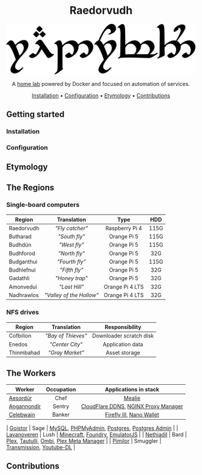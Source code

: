 <div align="center">

# Raedorvudh

<img src="resources/images/raedorvudh.svg" alt="Raedorvudh written in Tengwar" style="max-width:100%;">

A [home lab](https://www.seeedstudio.com/blog/2020/12/22/what-is-a-home-lab-getting-started-and-recommendations/) powered by Docker and focused on automation of services.

[Installation](#installation) •
[Configuration](#configuration) •
[Etymology](#etymology) •
[Contributions](#contributions)

</div>

## Getting started

### Installation

### Configuration

## Etymology

## The Regions

### Single-board computers

| Region     |       Translation        |      Type       | HDD  |
| ---------- | :----------------------: | :-------------: | :--: |
| Raedorvudh |     _"Fly catcher"_      | Raspberry Pi 4  | 115G |
| Butharad   |      _"South fly"_       |   Orange Pi 5   | 115G |
| Budhdún    |       _"West fly"_       |   Orange Pi 5   | 115G |
| Budhforod  |      _"North fly"_       |   Orange Pi 5   | 32G  |
| Budganthui |      _"Fourth fly"_      |   Orange Pi 5   | 115G |
| Budhlefnui |      _"Fifth fly"_       |   Orange Pi 5   | 32G  |
| Gadathli   |      _"Honey trap"_      |   Orange Pi 5   | 32G  |
| Amonvedui  |      _"Last Hill"_       | Orange Pi 4 LTS | 32G  |
| Nadhrawlos | _"Valley of the Hollow"_ | Orange Pi 4 LTS | 32G  |

### NFS drives

| Region     |    Translation     |     Responsibility      |
| ---------- | :----------------: | :---------------------: |
| Cofbilion  | _"Bay of Thieves"_ | Downloader scratch disk |
| Enedos     |  _"Center City"_   |    Application data     |
| Thinmbahad |  _"Gray Market"_   |      Asset storage      |

## The Workers

| Worker                               | Occupation |                                                             Applications in stack                                                              |
| ------------------------------------ | :--------: | :--------------------------------------------------------------------------------------------------------------------------------------------: |
| [Aesordúr](aesordur/README.md)       |    Chef    |                                                          [Mealie](https://mealie.io/)                                                          |
| [Angannondír](angannondir/README.md) |   Sentry   | [CloudFlare DDNS](https://github.com/favonia/cloudflare-ddns), [NGINX Proxy Manager](https://github.com/NginxProxyManager/nginx-proxy-manager) |
| [Celebwain](celebwain/README.md)     |   Banker   |                [Firefly III](https://www.firefly-iii.org/), [Nano Wallet](https://github.com/linuxserver/docker-documentation)                 |

| [Goistor](goistor/README.md) | Sage | [MySQL](https://mariadb.org/), [PHPMyAdmin](https://www.phpmyadmin.net/), [Postgres](https://www.postgresql.org/), [Postgres Admin](https://www.pgadmin.org/) |
| [Lavanoveren](lavanoveren/README.md) | Lush | [Minecraft](https://www.minecraft.net/en-us), [Foundry](https://foundryvtt.com/), [EmulatorJS](https://emulatorjs.org/docs/) |
| [Nethiadil](nethiadil/README.md) | Bard | [Plex](https://www.plex.tv/), [Tautulli](https://tautulli.com/), [Ombi](https://ombi.io/), [Plex Meta Manager](https://metamanager.wiki/en/latest/) |
| [Pímilor](pimilor/README.md) | Smuggler | [Transmission](https://transmissionbt.com/), [Youtube-DL](https://youtube-dl.org/) |

## Contributions
